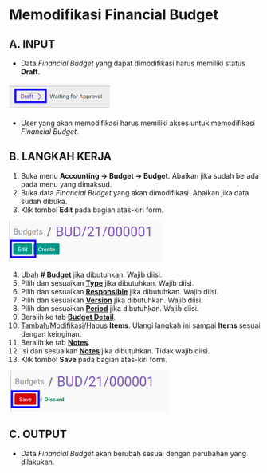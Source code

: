# Memodifikasi Financial Budget

## A. INPUT

* Data *Financial Budget* yang dapat dimodifikasi harus memiliki status **Draft**.

![](../../img/financial-budget/status-input-draft.png)

* User yang akan memodifikasi harus memiliki akses untuk memodifikasi *Financial Budget*.

## B. LANGKAH KERJA

1. Buka menu **Accounting -> Budget -> Budget**. Abaikan jika sudah berada pada menu yang dimaksud.
2. Buka data *Financial Budget* yang akan dimodifikasi. Abaikan jika data sudah dibuka.
3. Klik tombol **Edit** pada bagian atas-kiri form.

![](../../img/financial-budget/tombol-edit.png)

4. Ubah **[# Budget](./penjelasan.md#field-no-budget)** jika dibutuhkan. Wajib diisi.
5. Pilih dan sesuaikan **[Type](./penjelasan.md#field-type)** jika dibutuhkan. Wajib diisi.
6. Pilih dan sesuaikan **[Responsible](./penjelasan.md#field-responsible)** jika dibutuhkan. Wajib diisi.
7. Pilih dan sesuaikan **[Version](./penjelasan.md#field-version)** jika dibutuhkan. Wajib diisi.
8. Pilih dan sesuaikan **[Period](./penjelasan.md#field-period)** jika dibutuhkan. Wajib diisi.
9. Beralih ke tab **[Budget Detail](./penjelasan.md#tab-budget-detail)**.
10. <a name="l10">[Tambah](./menambahkan-item-budget.md)/[Modifikasi](./memodifikasi-item-budget.md)/[Hapus](./menghapus-item-budget.md) **Items**</a>. Ulangi langkah ini sampai **Items** sesuai dengan keinginan.
11. Beralih ke tab **[Notes](./penjelasan.md#tab-notes)**.
12. Isi dan sesuaikan **[Notes](./penjelasan.md#field-notes)** jika dibutuhkan. Tidak wajib diisi.
13. Klik tombol **Save** pada bagian atas-kiri form.

![](../../img/financial-budget/tombol-save-modifikasi.png)

## C. OUTPUT

* Data *Financial Budget* akan berubah sesuai dengan perubahan yang dilakukan.
